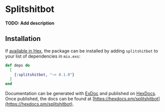 # Splitshitbot

**TODO: Add description**

## Installation

If [available in Hex](https://hex.pm/docs/publish), the package can be installed
by adding `splitshitbot` to your list of dependencies in `mix.exs`:

```elixir
def deps do
  [
    {:splitshitbot, "~> 0.1.0"}
  ]
end
```

Documentation can be generated with [ExDoc](https://github.com/elixir-lang/ex_doc)
and published on [HexDocs](https://hexdocs.pm). Once published, the docs can
be found at [https://hexdocs.pm/splitshitbot](https://hexdocs.pm/splitshitbot).

